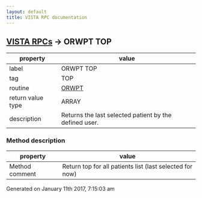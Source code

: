 ```yaml
---
layout: default
title: VISTA RPC documentation
---
```




## [VISTA RPCs](TableOfContent.md) &#8594; ORWPT TOP 

 property | value 
--- | --- 
 label | ORWPT TOP
 tag | TOP
 routine | [ORWPT](http://code.osehra.org/dox/Routine_ORWPT_source.html)
 return value type | ARRAY
 description | Returns the last selected patient by the defined user.


### Method description

 property | value 
--- | --- 
 Method comment | Return top for all patients list (last selected for now)




 Generated on January 11th 2017, 7:15:03 am